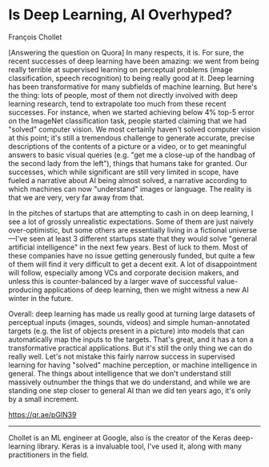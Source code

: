 # Is Deep Learning, AI Overhyped?

François Chollet

[Answering the question on Quora] In many respects, it is. For sure,
the recent successes of deep learning have been amazing: we went from
being really terrible at supervised learning on perceptual problems
(image classification, speech recognition) to being really good at
it. Deep learning has been transformative for many subfields of
machine learning. But here's the thing: lots of people, most of them
not directly involved with deep learning research, tend to extrapolate
too much from these recent successes. For instance, when we started
achieving below 4% top-5 error on the ImageNet classification task,
people started claiming that we had "solved" computer vision. We most
certainly haven't solved computer vision at this point; it's still a
tremendous challenge to generate accurate, precise descriptions of the
contents of a picture or a video, or to get meaningful answers to
basic visual queries (e.g. "get me a close-up of the handbag of the
second lady from the left"), things that humans take for granted. Our
successes, which while significant are still very limited in scope,
have fueled a narrative about AI being almost solved, a narrative
according to which machines can now "understand" images or
language. The reality is that we are very, very far away from that.

In the pitches of startups that are attempting to cash in on deep
learning, I see a lot of grossly unrealistic expectations. Some of
them are just naively over-optimistic, but some others are essentially
living in a fictional universe —I've seen at least 3 different
startups state that they would solve "general artificial intelligence"
in the next few years. Best of luck to them. Most of these companies
have no issue getting generously funded, but quite a few of them will
find it very difficult to get a decent exit. A lot of disappointment
will follow, especially among VCs and corporate decision makers, and
unless this is counter-balanced by a larger wave of successful
value-producing applications of deep learning, then we might witness a
new AI winter in the future.

Overall: deep learning has made us really good at turning large
datasets of perceptual inputs (images, sounds, videos) and simple
human-annotated targets (e.g. the list of objects present in a
picture) into models that can automatically map the inputs to the
targets. That's great, and it has a ton a transformative practical
applications. But it's still the only thing we can do really
well. Let's not mistake this fairly narrow success in supervised
learning for having "solved" machine perception, or machine
intelligence in general. The things about intelligence that we don't
understand still massively outnumber the things that we do understand,
and while we are standing one step closer to general AI than we did
ten years ago, it's only by a small increment.

https://qr.ae/pGlN39

---

Chollet is an ML engineer at Google, also is the creator of the Keras
deep-learning library. Keras is a invaluable tool, I've used it, along
with many practitioners in the field.
